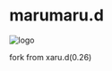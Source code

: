 # marumaru.d
![logo](http://pds27.egloos.com/pds/201710/17/78/c0136378_59e56ffb58f63.png)

fork from xaru.d(0.26)
